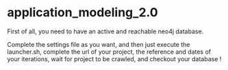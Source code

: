 # application_modeling_2.0


First of all, you need to have an active and reachable neo4j database.

Complete the settings file as you want, and then just execute the launcher.sh, complete the url of your project, the reference and dates of your iterations, wait for project to be crawled, and checkout your database !



